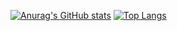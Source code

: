 [![Anurag's GitHub stats](https://github-readme-stats.vercel.app/api?username=zignalssss&show_icons=true&theme=highcontrast )](https://github.com/anuraghazra/github-readme-stats)
[![Top Langs](https://github-readme-stats.vercel.app/api/top-langs/?username=zignalssss&langs_count=8&show_icons=true&theme=highcontrast)](https://github.com/anuraghazra/github-readme-stats)
